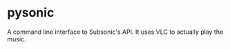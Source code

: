 pysonic
=======

A command line interface to Subsonic's API. It uses VLC to actually play the music.
